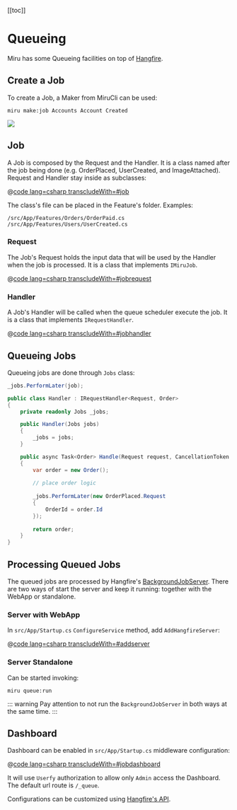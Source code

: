 <!--
Introduction
  hangfire
  job, handler, queueing, dashboard
Create
Job
  file
  Request
  Handler
Queueing Jobs
  PerformLater
Processing Jobs
  in the app (startup)
  separated process (miru:queue)
Dashboard
  config
    culture localization
  accessing
  protecting
    (middleware should be after UseSession UseAuthentication)

TODO: Testing
  if is queueing
  the handler
TODO: Examples
TODO: References
-->

[[toc]]

# Queueing

Miru has some Queueing facilities on top of [Hangfire](https://www.hangfire.io/).

## Create a Job

To create a Job, a Maker from MiruCli can be used:

```shell
miru make:job Accounts Account Created
```

![](/Queueing-Make.png)

## Job

A Job is composed by the Request and the Handler. It is a class named after the job being done (e.g. OrderPlaced, UserCreated, and ImageAttached). Request and Handler stay inside as subclasses:

@[code lang=csharp transcludeWith=#job](@/samples/Skeleton/src/Skeleton/Features/Orders/OrderPaid.cs)

The class's file can be placed in the Feature's folder. Examples:

```
/src/App/Features/Orders/OrderPaid.cs
/src/App/Features/Users/UserCreated.cs
```

### Request

The Job's Request holds the input data that will be used by the Handler when the job is processed. It is a class that implements ```IMiruJob```.

@[code lang=csharp transcludeWith=#jobrequest](@/samples/Skeleton/src/Skeleton/Features/Orders/OrderPlaced.cs)

### Handler

A Job's Handler will be called when the queue scheduler execute the job. It is a class that implements ```IRequestHandler```.

@[code lang=csharp transcludeWith=#jobhandler](@/samples/Skeleton/src/Skeleton/Features/Orders/OrderPlaced.cs)

## Queueing Jobs

Queueing jobs are done through ```Jobs``` class:

```csharp
_jobs.PerformLater(job);
```

```csharp
public class Handler : IRequestHandler<Request, Order>
{
    private readonly Jobs _jobs;

    public Handler(Jobs jobs)
    {
        _jobs = jobs;
    }

    public async Task<Order> Handle(Request request, CancellationToken cancellationToken)
    {
        var order = new Order();
        
        // place order logic
        
        _jobs.PerformLater(new OrderPlaced.Request
        {
            OrderId = order.Id
        });
        
        return order;
    }
}
```

## Processing Queued Jobs

The queued jobs are processed by Hangfire's [BackgroundJobServer](https://docs.hangfire.io/en/latest/background-processing/index.html). There are two ways of start the server and keep it running: together with the WebApp or standalone.

### Server with WebApp

In ```src/App/Startup.cs``` ```ConfigureService``` method, add ```AddHangfireServer```:

@[code lang=csharp transcludeWith=#addserver](@/samples/Mong/src/Mong/Startup.cs)

### Server Standalone

Can be started invoking:

```shell
miru queue:run
```

::: warning
Pay attention to not run the ```BackgroundJobServer``` in both ways at the same time.
:::

## Dashboard

Dashboard can be enabled in ```src/App/Startup.cs``` middleware configuration:

@[code lang=csharp transcludeWith=#jobdashboard](@/samples/Mong/src/Mong/Startup.cs)

It will use ```Userfy``` authorization to allow only ```Admin``` access the Dashboard. The default url route is ```/_queue```.

Configurations can be customized using [Hangfire's API](https://docs.hangfire.io/en/latest/configuration/using-dashboard.html).
